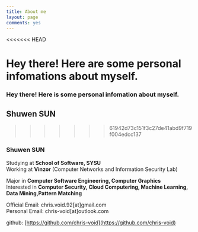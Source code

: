 ```yaml
---
title: About me
layout: page
comments: yes
---
```

<<<<<<< HEAD

Hey there! Here are some personal infomations about myself.
=======
### **Hey there!** Here is some personal infomation about myself.

## Shuwen SUN
>>>>>>> 61942d73c151f3c27de41abd9f719f004edcc137

### Shuwen SUN

Studying at **School of Software, SYSU**    
Working at **Vinzor** (Computer Networks and Information Security Lab)

Major in **Computer Software Engineering, Computer Graphics**    
Interested in **Computer Security, Cloud Computering, Machine Learning, Data Mining,Pattern Matching**    

Official Email: chris.void.92[at]gmail.com     
Personal Email: chris-void[at]outlook.com

github: [https://github.com/chris-void](https://github.com/chris-void)
